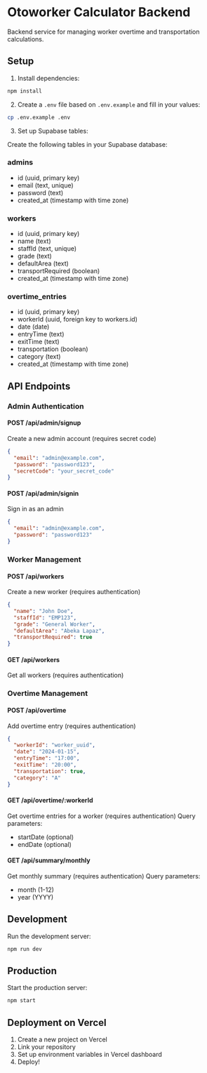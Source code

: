# Otoworker Calculator Backend

Backend service for managing worker overtime and transportation calculations.

## Setup

1. Install dependencies:
```bash
npm install
```

2. Create a `.env` file based on `.env.example` and fill in your values:
```bash
cp .env.example .env
```

3. Set up Supabase tables:

Create the following tables in your Supabase database:

### admins
- id (uuid, primary key)
- email (text, unique)
- password (text)
- created_at (timestamp with time zone)

### workers
- id (uuid, primary key)
- name (text)
- staffId (text, unique)
- grade (text)
- defaultArea (text)
- transportRequired (boolean)
- created_at (timestamp with time zone)

### overtime_entries
- id (uuid, primary key)
- workerId (uuid, foreign key to workers.id)
- date (date)
- entryTime (text)
- exitTime (text)
- transportation (boolean)
- category (text)
- created_at (timestamp with time zone)

## API Endpoints

### Admin Authentication

#### POST /api/admin/signup
Create a new admin account (requires secret code)
```json
{
  "email": "admin@example.com",
  "password": "password123",
  "secretCode": "your_secret_code"
}
```

#### POST /api/admin/signin
Sign in as an admin
```json
{
  "email": "admin@example.com",
  "password": "password123"
}
```

### Worker Management

#### POST /api/workers
Create a new worker (requires authentication)
```json
{
  "name": "John Doe",
  "staffId": "EMP123",
  "grade": "General Worker",
  "defaultArea": "Abeka Lapaz",
  "transportRequired": true
}
```

#### GET /api/workers
Get all workers (requires authentication)

### Overtime Management

#### POST /api/overtime
Add overtime entry (requires authentication)
```json
{
  "workerId": "worker_uuid",
  "date": "2024-01-15",
  "entryTime": "17:00",
  "exitTime": "20:00",
  "transportation": true,
  "category": "A"
}
```

#### GET /api/overtime/:workerId
Get overtime entries for a worker (requires authentication)
Query parameters:
- startDate (optional)
- endDate (optional)

#### GET /api/summary/monthly
Get monthly summary (requires authentication)
Query parameters:
- month (1-12)
- year (YYYY)

## Development

Run the development server:
```bash
npm run dev
```

## Production

Start the production server:
```bash
npm start
```

## Deployment on Vercel

1. Create a new project on Vercel
2. Link your repository
3. Set up environment variables in Vercel dashboard
4. Deploy!
